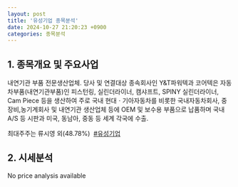 ```yaml
---
layout: post
title: '유성기업 종목분석'
date: 2024-10-27 21:20:23 +0900
categories: 종목분석
---
```


## 1. 종목개요 및 주요사업

내연기관 부품 전문생산업체. 당사 및 연결대상 종속회사인 Y&T파워텍과 코어텍은 자동차부품(내연기관부품)인 피스턴링, 실린더라이너, 캠샤프트, SPINY 실린더라이너, Cam Piece 등을 생산하여 주로 국내 현대ㆍ기아자동차를 비롯한 국내자동차회사, 중장비,농기계회사 및 내연기관 생산업체 등에 OEM 및 보수용 부품으로 납품하며 국내 A/S 등 시판과 미국, 동남아, 중동 등 세계 각국에 수출.

최대주주는 류시영 외(48.78%) 
[#유성기업](#)

## 2. 시세분석

No price analysis available
